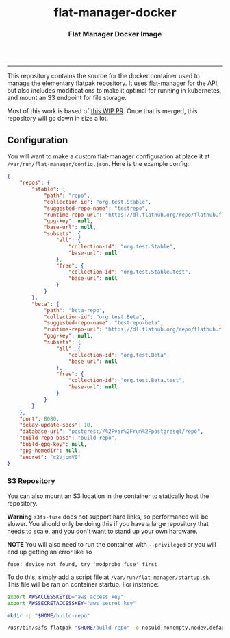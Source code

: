 <div align="center">
  <h1 align="center"><center>flat-manager-docker</center></h1>
  <h3 align="center"><center>Flat Manager Docker Image</center></h3>
  <br>
  <br>
</div>

---

This repository contains the source for the docker container used to manage the elementary flatpak repository. It uses
[flat-manager](https://github.com/flatpak/flat-manager) for the API, but also includes modifications to make it optimal
for running in kubernetes, and mount an S3 endpoint for file storage.

Most of this work is based of [this WIP PR](https://github.com/flatpak/flat-manager/pull/20). Once that is merged, this
repository will go down in size a lot.

## Configuration

You will want to make a custom flat-manager configuration at place it at `/var/run/flat-manager/config.json`.
Here is the example config:

```json
{
    "repos": {
        "stable": {
            "path": "repo",
            "collection-id": "org.test.Stable",
            "suggested-repo-name": "testrepo",
            "runtime-repo-url": "https://dl.flathub.org/repo/flathub.flatpakrepo",
            "gpg-key": null,
            "base-url": null,
            "subsets": {
                "all": {
                    "collection-id": "org.test.Stable",
                    "base-url": null
                },
                "free": {
                    "collection-id": "org.test.Stable.test",
                    "base-url": null
                }
            }
        },
        "beta": {
            "path": "beta-repo",
            "collection-id": "org.test.Beta",
            "suggested-repo-name": "testrepo-beta",
            "runtime-repo-url": "https://dl.flathub.org/repo/flathub.flatpakrepo",
            "gpg-key": null,
            "subsets": {
                "all": {
                    "collection-id": "org.test.Beta",
                    "base-url": null
                },
                "free": {
                    "collection-id": "org.test.Beta.test",
                    "base-url": null
                }
            }
        }
    },
    "port": 8080,
    "delay-update-secs": 10,
    "database-url": "postgres://%2Fvar%2Frun%2Fpostgresql/repo",
    "build-repo-base": "build-repo",
    "build-gpg-key": null,
    "gpg-homedir": null,
    "secret": "c2VjcmV0"
}
```

### S3 Repository

You can also mount an S3 location in the container to statically host the repository.

**Warning** `s3fs-fuse` does not support hard links, so performance will be slower. You should only be doing this if
you have a large repository that needs to scale, and you don't want to stand up your own hardware.

**NOTE** You will also need to run the container with `--privileged` or you will end up getting an error like so
```
fuse: device not found, try 'modprobe fuse' first
```

To do this, simply add a script file at `/var/run/flat-manager/startup.sh`. This file will be ran on container
startup. For instance:

```sh
export AWSACCESSKEYID="aws access key"
export AWSSECRETACCESSKEY="aws secret key"

mkdir -p "$HOME/build-repo"

/usr/bin/s3fs flatpak "$HOME/build-repo" -o nosuid,nonempty,nodev,default_acl=public-read,retries=5
```
